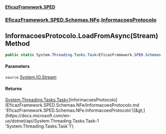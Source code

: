 #### [EficazFramework.SPED](EficazFrameworkSPED.md 'EficazFramework SPED')
### [EficazFramework.SPED.Schemas.NFe](EficazFramework.SPED.Schemas.NFe.md 'EficazFramework.SPED.Schemas.NFe').[InformacoesProtocolo](EficazFramework.SPED.Schemas.NFe/InformacoesProtocolo.md 'EficazFramework.SPED.Schemas.NFe.InformacoesProtocolo')

## InformacoesProtocolo.LoadFromAsync(Stream) Method

```csharp
public static System.Threading.Tasks.Task<EficazFramework.SPED.Schemas.NFe.InformacoesProtocolo> LoadFromAsync(System.IO.Stream source);
```
#### Parameters

<a name='EficazFramework.SPED.Schemas.NFe.InformacoesProtocolo.LoadFromAsync(System.IO.Stream).source'></a>

`source` [System.IO.Stream](https://docs.microsoft.com/en-us/dotnet/api/System.IO.Stream 'System.IO.Stream')

#### Returns
[System.Threading.Tasks.Task&lt;](https://docs.microsoft.com/en-us/dotnet/api/System.Threading.Tasks.Task-1 'System.Threading.Tasks.Task`1')[InformacoesProtocolo](EficazFramework.SPED.Schemas.NFe/InformacoesProtocolo.md 'EficazFramework.SPED.Schemas.NFe.InformacoesProtocolo')[&gt;](https://docs.microsoft.com/en-us/dotnet/api/System.Threading.Tasks.Task-1 'System.Threading.Tasks.Task`1')